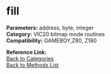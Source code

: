 # fill

**Parameters:** address, byte, integer  
**Category:** VIC20 bitmap mode routines  
**Compatibility:** GAMEBOY,Z80, Z180  

**Reference Link:**  
[Back to Categories](../categories/vic20_bitmap_mode_routines.md)  
[Back to Methods List](../../SUMMARY.md)
